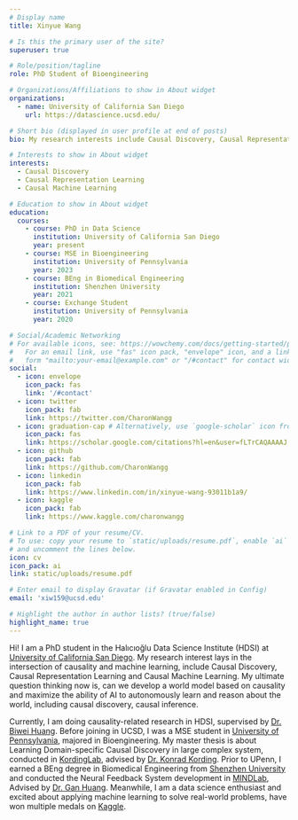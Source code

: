 ```yaml
---
# Display name
title: Xinyue Wang

# Is this the primary user of the site?
superuser: true

# Role/position/tagline
role: PhD Student of Bioengineering

# Organizations/Affiliations to show in About widget
organizations:
  - name: University of California San Diego
    url: https://datascience.ucsd.edu/

# Short bio (displayed in user profile at end of posts)
bio: My research interests include Causal Discovery, Causal Representation Learning and Causal Machine Learning

# Interests to show in About widget
interests:
  - Causal Discovery
  - Causal Representation Learning
  - Causal Machine Learning

# Education to show in About widget
education:
  courses:
    - course: PhD in Data Science
      institution: University of California San Diego
      year: present
    - course: MSE in Bioengineering
      institution: University of Pennsylvania
      year: 2023
    - course: BEng in Biomedical Engineering
      institution: Shenzhen University
      year: 2021
    - course: Exchange Student
      institution: University of Pennsylvania
      year: 2020

# Social/Academic Networking
# For available icons, see: https://wowchemy.com/docs/getting-started/page-builder/#icons
#   For an email link, use "fas" icon pack, "envelope" icon, and a link in the
#   form "mailto:your-email@example.com" or "/#contact" for contact widget.
social:
  - icon: envelope
    icon_pack: fas
    link: '/#contact'
  - icon: twitter
    icon_pack: fab
    link: https://twitter.com/CharonWangg
  - icon: graduation-cap # Alternatively, use `google-scholar` icon from `ai` icon pack
    icon_pack: fas
    link: https://scholar.google.com/citations?hl=en&user=fLTrCAQAAAAJ
  - icon: github
    icon_pack: fab
    link: https://github.com/CharonWangg
  - icon: linkedin
    icon_pack: fab
    link: https://www.linkedin.com/in/xinyue-wang-93011b1a9/
  - icon: kaggle
    icon_pack: fab
    link: https://www.kaggle.com/charonwangg

# Link to a PDF of your resume/CV.
# To use: copy your resume to `static/uploads/resume.pdf`, enable `ai` icons in `params.toml`,
# and uncomment the lines below.
icon: cv
icon_pack: ai
link: static/uploads/resume.pdf

# Enter email to display Gravatar (if Gravatar enabled in Config)
email: 'xiw159@ucsd.edu'

# Highlight the author in author lists? (true/false)
highlight_name: true
---
```


Hi! I am a PhD student in the Halıcıoğlu Data Science Institute (HDSI) at [University of California San Diego](https://datascience.ucsd.edu/).
My research interest lays in the intersection of causality and machine learning, include Causal Discovery, Causal Representation Learning 
and Causal Machine Learning. My ultimate question thinking now is, can we develop a world model based on causality and maximize the ability of 
AI to autonomously learn and reason about the world, including causal discovery, causal inference.

Currently, I am doing causality-related research in HDSI, supervised by [Dr. Biwei Huang](https://biweihuang.com/). Before joining in UCSD,
I was a MSE student in [University of Pennsylvania](https://www.upenn.edu/), majored in Bioengineering. My master thesis 
is about Learning Domain-specific Causal Discovery in large complex system, conducted in [KordingLab](http://kordinglab.com/), advised by 
[Dr. Konrad Kording](http://koerding.com/). Prior to UPenn, I earned a BEng degree in Biomedical 
Engineering from [Shenzhen University](https://bme.szu.edu.cn/#) and conducted the Neural Feedback System 
development in [MINDLab](http://www.zgzhang-lab.net/), Advised by [Dr. Gan Huang](https://huanggan.site/). 
Meanwhile, I am a data science enthusiast and excited about applying machine learning to solve real-world problems, have won multiple medals on [Kaggle](https://www.kaggle.com/). 

[//]: # (Path: content/authors/admin/_index.md)

[//]: # ({{< icon name="download" pack="fas" >}} Download my {{< staticref "static/uploads/resume.pdf" "newtab" >}}resumé{{< /staticref >}}.)
